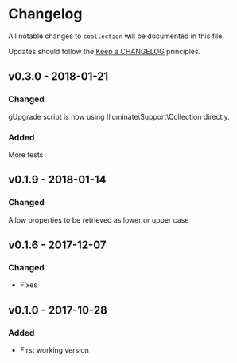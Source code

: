 # Changelog

All notable changes to `coollection` will be documented in this file.

Updates should follow the [Keep a CHANGELOG](http://keepachangelog.com/) principles.

## v0.3.0 - 2018-01-21
### Changed
gUpgrade script is now using Illuminate\Support\Collection directly.
### Added
More tests

## v0.1.9 - 2018-01-14
### Changed
Allow properties to be retrieved as lower or upper case

## v0.1.6 - 2017-12-07 
### Changed
- Fixes

## v0.1.0 - 2017-10-28
### Added
- First working version
